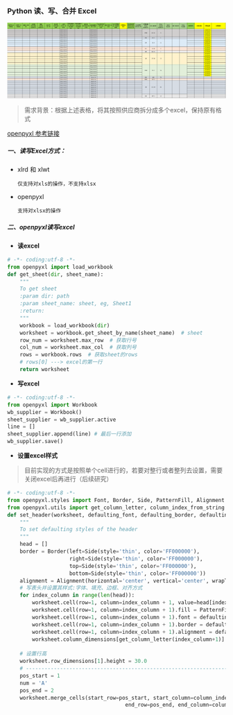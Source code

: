 ### Python 读、写、合并 Excel    
![](origin.png)  
> 需求背景：根据上述表格，将其按照供应商拆分成多个excel，保持原有格式 

[openpyxl 参考链接](http://openpyxl.readthedocs.io/en/default/tutorial.html)  

##### 一、读写Excel方式：
* xlrd 和 xlwt
  ```text
  仅支持对xls的操作，不支持xlsx
  ```
* openpyxl
  ```text
  支持对xlsx的操作
  ```
##### 二、openpyxl读写excel
* **读excel**
```python
# -*- coding:utf-8 -*-
from openpyxl import load_workbook
def get_sheet(dir, sheet_name):
    """
    To get sheet
    :param dir: path
    :param sheet_name: sheet, eg, Sheet1
    :return:
    """
    workbook = load_workbook(dir)
    worksheet = workbook.get_sheet_by_name(sheet_name)  # sheet
    row_num = worksheet.max_row  # 获取行号
    col_num = worksheet.max_col  # 获取列号
    rows = workbook.rows  # 获取sheet的rows
    # rows[0] ---> excel的第一行
    return worksheet

```
* **写excel**
```python
# -*- coding:utf-8 -*-
from openpyxl import Workbook
wb_supplier = Workbook()
sheet_supplier = wb_supplier.active
line = []
sheet_supplier.append(line) # 最后一行添加
wb_supplier.save()
```
* **设置excel样式**  
> 目前实现的方式是按照单个cell进行的，若要对整行或者整列去设置，需要关闭excel后再进行（后续研究）
```python
# -*- coding:utf-8 -*-
from openpyxl.styles import Font, Border, Side, PatternFill, Alignment
from openpyxl.utils import get_column_letter, column_index_from_string
def set_header(worksheet, defaulting_font, defaulting_border, defaulting_alignment):
    """
    To set defaulting styles of the header
    """
    head = []
    border = Border(left=Side(style='thin', color='FF000000'),
                    right=Side(style='thin', color='FF000000'),
                    top=Side(style='thin', color='FF000000'),
                    bottom=Side(style='thin', color='FF000000'))
    alignment = Alignment(horizontal='center', vertical='center', wrapText=True)  # 换行显示
    # 写表头并设置其样式:字体、填充、边框、对齐方式
    for index_column in range(len(head)):
        worksheet.cell(row=1, column=index_column + 1, value=head[index_column])
        worksheet.cell(row=1, column=index_column + 1).fill = PatternFill(fill_type='solid', fgColor='92D050')
        worksheet.cell(row=1, column=index_column + 1).font = defaulting_font
        worksheet.cell(row=1, column=index_column + 1).border = defaulting_border
        worksheet.cell(row=1, column=index_column + 1).alignment = defaulting_alignment
        worksheet.column_dimensions[get_column_letter(index_column+1)].width = 20.0  # 1 -> 'A'

    # 设置行高
    worksheet.row_dimensions[1].height = 30.0
    # ------------------------------------------------------------------------------------
    pos_start = 1
    num = 'A'
    pos_end = 2
    worksheet.merge_cells(start_row=pos_start, start_column=column_index_from_string(num),
                                      end_row=pos_end, end_column=column_index_from_string(num))
```
